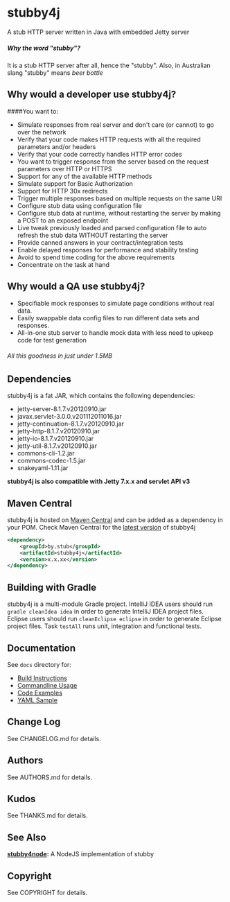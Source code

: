 # stubby4j

A stub HTTP server written in Java with embedded Jetty server	
##### Why the word "stubby"?
It is a stub HTTP server after all, hence the "stubby". Also, in Australian slang "stubby" means _beer bottle_

## Why would a developer use stubby4j?
####You want to:
* Simulate responses from real server and don't care (or cannot) to go over the network
* Verify that your code makes HTTP requests with all the required parameters and/or headers
* Verify that your code correctly handles HTTP error codes
* You want to trigger response from the server based on the request parameters over HTTP or HTTPS
* Support for any of the available HTTP methods
* Simulate support for Basic Authorization
* Support for HTTP 30x redirects
* Trigger multiple responses based on multiple requests on the same URI
* Configure stub data using configuration file
* Configure stub data at runtime, without restarting the server by making a POST to an exposed endpoint
* Live tweak previously loaded and parsed configuration file to auto refresh the stub data WITHOUT restarting the server
* Provide canned answers in your contract/integration tests
* Enable delayed responses for performance and stability testing
* Avoid to spend time coding for the above requirements
* Concentrate on the task at hand


## Why would a QA use stubby4j?
* Specifiable mock responses to simulate page conditions without real data.
* Easily swappable data config files to run different data sets and responses.
* All-in-one stub server to handle mock data with less need to upkeep code for test generation

###### All this goodness in just under 1.5MB

## Dependencies
stubby4j is a fat JAR, which contains the following dependencies:

* jetty-server-8.1.7.v20120910.jar
* javax.servlet-3.0.0.v201112011016.jar
* jetty-continuation-8.1.7.v20120910.jar
* jetty-http-8.1.7.v20120910.jar
* jetty-io-8.1.7.v20120910.jar
* jetty-util-8.1.7.v20120910.jar
* commons-cli-1.2.jar
* commons-codec-1.5.jar
* snakeyaml-1.11.jar

**stubby4j is also compatible with Jetty 7.x.x and servlet API v3**


## Maven Central
stubby4j is hosted on [Maven Central](http://search.maven.org) and can be added as a dependency in your POM.
Check Maven Central for the [latest version](http://search.maven.org/#search|ga|1|stubby4j) of stubby4j

```xml
<dependency>
    <groupId>by.stub</groupId>
    <artifactId>stubby4j</artifactId>
    <version>x.x.xx</version>
</dependency>
```

## Building with Gradle
stubby4j is a multi-module Gradle project. IntelliJ IDEA users should run ```gradle cleanIdea idea``` in order to generate IntelliJ IDEA project files. Eclipse users should run ```cleanEclipse eclipse``` in order to generate Eclipse project files. Task ```testAll``` runs unit, integration and functional tests.

## Documentation
See `docs` directory for:

* [Build Instructions](https://github.com/azagniotov/stubby4j/blob/master/docs/BUILDING.md)
* [Commandline Usage](https://github.com/azagniotov/stubby4j/blob/master/docs/COMMAND-LINE-USAGE.md)
* [Code Examples](https://github.com/azagniotov/stubby4j/blob/master/docs/CODE-EXAMPLES.md)
* [YAML Sample](https://github.com/azagniotov/stubby4j/blob/master/docs/YAML.md)

## Change Log
See CHANGELOG.md for details.

## Authors
See AUTHORS.md for details.


## Kudos
See THANKS.md for details.


## See Also
**[stubby4node](https://github.com/mrak/stubby4node):** A NodeJS implementation of stubby

## Copyright
See COPYRIGHT for details.
